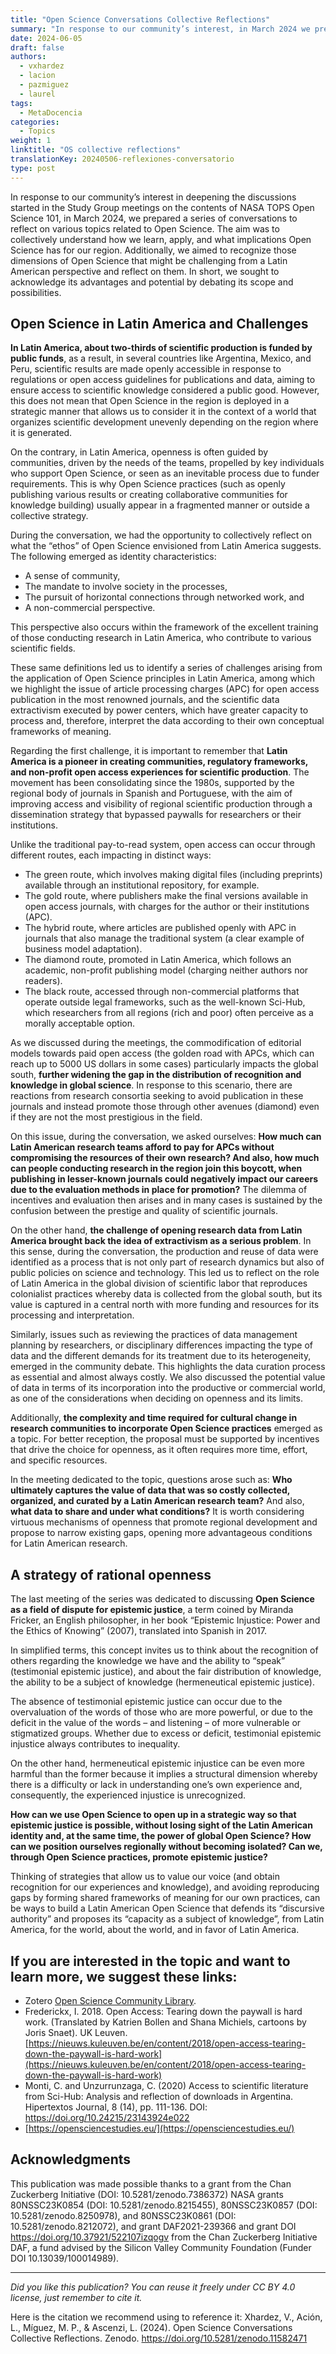 ```yaml
---
title: "Open Science Conversations Collective Reflections"
summary: "In response to our community’s interest, in March 2024 we prepared a series of conversations to reflect on various topics related to Open Science. The aim was to collectively understand how we learn, apply, and what implications Open Science has for our region."
date: 2024-06-05
draft: false
authors:
  - vxhardez
  - lacion
  - pazmiguez
  - laurel
tags:
  - MetaDocencia
categories:
  - Topics
weight: 1
linktitle: "OS collective reflections"
translationKey: 20240506-reflexiones-conversatorio
type: post
---
```


In response to our community’s interest in deepening the discussions started in the Study Group meetings on the contents of NASA TOPS Open Science 101, in March 2024, we prepared a series of conversations to reflect on various topics related to Open Science. The aim was to collectively understand how we learn, apply, and what implications Open Science has for our region. Additionally, we aimed to recognize those dimensions of Open Science that might be challenging from a Latin American perspective and reflect on them. In short, we sought to acknowledge its advantages and potential by debating its scope and possibilities. 

## Open Science in Latin America and Challenges
**In Latin America, about two-thirds of scientific production is funded by public funds**, as a result, in several countries like Argentina, Mexico, and Peru, scientific results are made openly accessible in response to regulations or open access guidelines for publications and data, aiming to ensure access to scientific knowledge considered a public good. However, this does not mean that Open Science in the region is deployed in a strategic manner that allows us to consider it in the context of a world that organizes scientific development unevenly depending on the region where it is generated.

On the contrary, in Latin America, openness is often guided by communities, driven by the needs of the teams, propelled by key individuals who support Open Science, or seen as an inevitable process due to funder requirements. This is why Open Science practices (such as openly publishing various results or creating collaborative communities for knowledge building) usually appear in a fragmented manner or outside a collective strategy.

During the conversation, we had the opportunity to collectively reflect on what the “ethos” of Open Science envisioned from Latin America suggests. The following emerged as identity characteristics:
- A sense of community,
- The mandate to involve society in the processes,
- The pursuit of horizontal connections through networked work, and
- A non-commercial perspective.

This perspective also occurs within the framework of the excellent training of those conducting research in Latin America, who contribute to various scientific fields.

These same definitions led us to identify a series of challenges arising from the application of Open Science principles in Latin America, among which we highlight the issue of article processing charges (APC) for open access publication in the most renowned journals, and the scientific data extractivism executed by power centers, which have greater capacity to process and, therefore, interpret the data according to their own conceptual frameworks of meaning.

Regarding the first challenge, it is important to remember that **Latin America is a pioneer in creating communities, regulatory frameworks, and non-profit open access experiences for scientific production**. The movement has been consolidating since the 1980s, supported by the regional body of journals in Spanish and Portuguese, with the aim of improving access and visibility of regional scientific production through a dissemination strategy that bypassed paywalls for researchers or their institutions.

Unlike the traditional pay-to-read system, open access can occur through different routes, each impacting in distinct ways:
- The green route, which involves making digital files (including preprints) available through an institutional repository, for example.
- The gold route, where publishers make the final versions available in open access journals, with charges for the author or their institutions (APC).
- The hybrid route, where articles are published openly with APC in journals that also manage the traditional system (a clear example of business model adaptation).
- The diamond route, promoted in Latin America, which follows an academic, non-profit publishing model (charging neither authors nor readers).
- The black route, accessed through non-commercial platforms that operate outside legal frameworks, such as the well-known Sci-Hub, which researchers from all regions (rich and poor) often perceive as a morally acceptable option.

As we discussed during the meetings, the commodification of editorial models towards paid open access (the golden road with APCs, which can reach up to 5000 US dollars in some cases) particularly impacts the global south, **further widening the gap in the distribution of recognition and knowledge in global science**. In response to this scenario, there are reactions from research consortia seeking to avoid publication in these journals and instead promote those through other avenues (diamond) even if they are not the most prestigious in the field.

On this issue, during the conversation, we asked ourselves: **How much can Latin American research teams afford to pay for APCs without compromising the resources of their own research? And also, how much can people conducting research in the region join this boycott, when publishing in lesser-known journals could negatively impact our careers due to the evaluation methods in place for promotion?** The dilemma of incentives and evaluation then arises and in many cases is sustained by the confusion between the prestige and quality of scientific journals.

On the other hand, **the challenge of opening research data from Latin America brought back the idea of extractivism as a serious problem**. In this sense, during the conversation, the production and reuse of data were identified as a process that is not only part of research dynamics but also of public policies on science and technology. This led us to reflect on the role of Latin America in the global division of scientific labor that reproduces colonialist practices whereby data is collected from the global south, but its value is captured in a central north with more funding and resources for its processing and interpretation.

Similarly, issues such as reviewing the practices of data management planning by researchers, or disciplinary differences impacting the type of data and the different demands for its treatment due to its heterogeneity, emerged in the community debate. This highlights the data curation process as essential and almost always costly. We also discussed the potential value of data in terms of its incorporation into the productive or commercial world, as one of the considerations when deciding on openness and its limits.

Additionally, **the complexity and time required for cultural change in research communities to incorporate Open Science practices** emerged as a topic. For better reception, the proposal must be supported by incentives that drive the choice for openness, as it often requires more time, effort, and specific resources.

In the meeting dedicated to the topic, questions arose such as: **Who ultimately captures the value of data that was so costly collected, organized, and curated by a Latin American research team?** And also, **what data to share and under what conditions?** It is worth considering virtuous mechanisms of openness that promote regional development and propose to narrow existing gaps, opening more advantageous conditions for Latin American research.

## A strategy of rational openness
The last meeting of the series was dedicated to discussing **Open Science as a field of dispute for epistemic justice**, a term coined by Miranda Fricker, an English philosopher, in her book “Epistemic Injustice: Power and the Ethics of Knowing” (2007), translated into Spanish in 2017.

In simplified terms, this concept invites us to think about the recognition of others regarding the knowledge we have and the ability to “speak” (testimonial epistemic justice), and about the fair distribution of knowledge, the ability to be a subject of knowledge (hermeneutical epistemic justice).

The absence of testimonial epistemic justice can occur due to the overvaluation of the words of those who are more powerful, or due to the deficit in the value of the words – and listening – of more vulnerable or stigmatized groups. Whether due to excess or deficit, testimonial epistemic injustice always contributes to inequality.

On the other hand, hermeneutical epistemic injustice can be even more harmful than the former because it implies a structural dimension whereby there is a difficulty or lack in understanding one’s own experience and, consequently, the experienced injustice is unrecognized.

**How can we use Open Science to open up in a strategic way so that epistemic justice is possible, without losing sight of the Latin American identity and, at the same time, the power of global Open Science? How can we position ourselves regionally without becoming isolated? Can we, through Open Science practices, promote epistemic justice?** 

Thinking of strategies that allow us to value our voice (and obtain recognition for our experiences and knowledge), and avoiding reproducing gaps by forming shared frameworks of meaning for our own practices, can be ways to build a Latin American Open Science that defends its “discursive authority” and proposes its “capacity as a subject of knowledge”, from Latin America, for the world, about the world, and in favor of Latin America.

## If you are interested in the topic and want to learn more, we suggest these links:
- Zotero [Open Science Community Library](https://www.zotero.org/groups/5442154/ciencia_abierta_en_comunidad/library).
- Frederickx, I. 2018. Open Access: Tearing down the paywall is hard work. (Translated by Katrien Bollen and Shana Michiels, cartoons by Joris Snaet). UK Leuven.  [https://nieuws.kuleuven.be/en/content/2018/open-access-tearing-down-the-paywall-is-hard-work](https://nieuws.kuleuven.be/en/content/2018/open-access-tearing-down-the-paywall-is-hard-work)
- Monti, C. and Unzurrunzaga, C. (2020) Access to scientific literature from Sci-Hub: Analysis and reflection of downloads in Argentina. Hipertextos Journal, 8 (14), pp. 111-136. DOI: [https://doi.org/10.24215/23143924e022 ](https://doi.org/10.24215/23143924e022)
- [https://opensciencestudies.eu/](https://opensciencestudies.eu/)

## Acknowledgments
This publication was made possible thanks to a grant from the Chan Zuckerberg Initiative (DOI: 10.5281/zenodo.7386372) NASA grants 80NSSC23K0854 (DOI: 10.5281/zenodo.8215455), 80NSSC23K0857 (DOI: 10.5281/zenodo.8250978), and 80NSSC23K0861 (DOI: 10.5281/zenodo.8212072), and grant DAF2021-239366 and grant DOI https://doi.org/10.37921/522107izqogv from the Chan Zuckerberg Initiative DAF, a fund advised by the Silicon Valley Community Foundation (Funder DOI 10.13039/100014989).

---

*Did you like this publication? You can reuse it freely under CC BY 4.0 license, just remember to cite it.* 

Here is the citation we recommend using to reference it:
Xhardez, V., Ación, L., Míguez, M. P., & Ascenzi, L. (2024). Open Science Conversations Collective Reflections. Zenodo. https://doi.org/10.5281/zenodo.11582471
